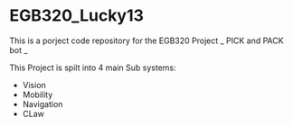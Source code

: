 # EGB320_Lucky13
This is a porject code repository for the EGB320 Project
_ PICK and PACK bot _ 

This Project is spilt into 4 main Sub systems:
  - Vision
  - Mobility
  - Navigation
  - CLaw

